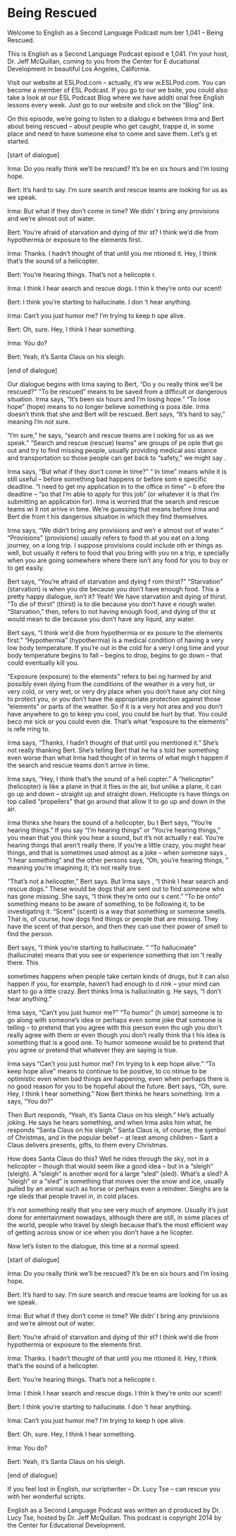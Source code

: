 # Being Rescued

Welcome to English as a Second Language Podcast num ber 1,041 – Being Rescued.

This is English as a Second Language Podcast episod e 1,041. I’m your host, Dr. Jeff McQuillan, coming to you from the Center for E ducational Development in beautiful Los Angeles, California.

Visit our website at ESLPod.com – actually, it’s ww w.ESLPod.com. You can become a member of ESL Podcast. If you go to our we bsite, you could also take a look at our ESL Podcast Blog where we have additi onal free English lessons every week. Just go to our website and click on the  “Blog” link.

On this episode, we’re going to listen to a dialogu e between Irma and Bert about being rescued – about people who get caught, trappe d, in some place and need to have someone else to come and save them. Let’s g et started.

[start of dialogue]

Irma: Do you really think we’ll be rescued? It’s be en six hours and I’m losing hope.

Bert: It’s hard to say. I’m sure search and rescue teams are looking for us as we speak.

Irma: But what if they don’t come in time? We didn’ t bring any provisions and we’re almost out of water.

Bert: You’re afraid of starvation and dying of thir st? I think we’d die from hypothermia or exposure to the elements first.

Irma: Thanks. I hadn’t thought of that until you me ntioned it. Hey, I think that’s the sound of a helicopter.

Bert: You’re hearing things. That’s not a helicopte r.

Irma: I think I hear search and rescue dogs. I thin k they’re onto our scent!

Bert: I think you’re starting to hallucinate. I don ’t hear anything.

Irma: Can’t you just humor me? I’m trying to keep h ope alive.

 Bert: Oh, sure. Hey, I think I hear something.

Irma: You do?

Bert: Yeah, it’s Santa Claus on his sleigh.

[end of dialogue]

Our dialogue begins with Irma saying to Bert, “Do y ou really think we’ll be rescued?” “To be rescued” means to be saved from a difficult or dangerous situation. Irma says, “It’s been six hours and I’m losing hope.” “To lose hope” (hope) means to no longer believe something is poss ible. Irma doesn’t think that she and Bert will be rescued. Bert says, “It’s hard  to say,” meaning I’m not sure.

“I’m sure,” he says, “search and rescue teams are l ooking for us as we speak.” “Search and rescue (rescue) teams” are groups of pe ople that go out and try to find missing people, usually providing medical assi stance and transportation so those people can get back to “safety,” we might say .

Irma says, “But what if they don’t come in time?” “ In time” means while it is still useful – before something bad happens or before som e specific deadline. “I need to get my application in to the office in time” – b efore the deadline – “so that I’m able to apply for this job” (or whatever it is that  I’m submitting an application for). Irma is worried that the search and rescue teams wi ll not arrive in time. We’re guessing that means before Irma and Bert die from t his dangerous situation in which they find themselves.

Irma says, “We didn’t bring any provisions and we’r e almost out of water.” “Provisions” (provisions) usually refers to food th at you eat on a long journey, on a long trip. I suppose provisions could include oth er things as well, but usually it refers to food that you bring with you on a trip, e specially when you are going somewhere where there isn’t any food for you to buy  or to get easily.

Bert says, “You’re afraid of starvation and dying f rom thirst?” “Starvation” (starvation) is when you die because you don’t have  enough food. This a pretty happy dialogue, isn’t it? Yeah! We have starvation and dying of thirst. “To die of thirst” (thirst) is to die because you don’t have e nough water. “Starvation,” then, refers to not having enough food, and dying of thir st would mean to die because you don’t have any liquid, any water.

Bert says, “I think we’d die from hypothermia or ex posure to the elements first.” “Hypothermia” (hypothermia) is a medical condition of having a very low body temperature. If you’re out in the cold for a very l ong time and your body temperature begins to fall – begins to drop, begins  to go down – that could eventually kill you.

“Exposure (exposure) to the elements” refers to bei ng harmed by and possibly even dying from the conditions of the weather in a very hot, or very cold, or very wet, or very dry place when you don’t have any clot hing to protect you, or you don’t have the appropriate protection against those  “elements” or parts of the weather. So if it is a very hot area and you don’t have anywhere to go to keep you cool, you could be hurt by that. You could beco me sick or you could even die. That’s what “exposure to the elements” is refe rring to.

Irma says, “Thanks, I hadn’t thought of that until you mentioned it.” She’s not really thanking Bert. She’s telling Bert that he ha s told her something even worse than what Irma had thought of in terms of what migh t happen if the search and rescue teams don’t arrive in time.

Irma says, “Hey, I think that’s the sound of a heli copter.” A “helicopter” (helicopter) is like a plane in that it flies in the air, but unlike a plane, it can go up and down – straight up and straight down. Helicopte rs have things on top called “propellers” that go around that allow it to go up and down in the air.

Irma thinks she hears the sound of a helicopter, bu t Bert says, “You’re hearing things.” If you say “I’m hearing things” or “You’re  hearing things,” you mean that you think you hear a sound, but it’s not actually r eal. You’re hearing things that aren’t really there. If you’re a little crazy, you might hear things, and that is sometimes used almost as a joke – when someone says , “I hear something” and the other persons says, “Oh, you’re hearing things, ” meaning you’re imagining it; it’s not really true.

“That’s not a helicopter,” Bert says. But Irma says , “I think I hear search and rescue dogs.” These would be dogs that are sent out  to find someone who has gone missing. She says, “I think they’re onto our s cent.” “To be onto” something means to be aware of something, to be following it,  to be investigating it. “Scent” (scent) is a way that something or someone smells. That is, of course, how dogs find things or people that are missing. They have the scent of that person, and then they can use their power of smell to find the person.

Bert says, “I think you’re starting to hallucinate. ” “To hallucinate” (hallucinate) means that you see or experience something that isn ’t really there. This

sometimes happens when people take certain kinds of  drugs, but it can also happen if you, for example, haven’t had enough to d rink – your mind can start to go a little crazy. Bert thinks Irma is hallucinatin g. He says, “I don’t hear anything.”

Irma says, “Can’t you just humor me?” “To humor” (h umor) someone is to go along with someone’s idea or perhaps even some joke  that someone is telling – to pretend that you agree with this person even tho ugh you don’t really agree with them or even though you don’t really think tha t his idea is something that is a good one. To humor someone would be to pretend that  you agree or pretend that whatever they are saying is true.

Irma says “Can’t you just humor me? I’m trying to k eep hope alive.” “To keep hope alive” means to continue to be positive, to co ntinue to be optimistic even when bad things are happening, even when perhaps there is no good reason for you to be hopeful about the future. Bert says, “Oh,  sure. Hey, I think I hear something.” Now Bert thinks he hears something. Irm a says, “You do?”

Then Burt responds, “Yeah, it’s Santa Claus on his sleigh.” He’s actually joking. He says he hears something, and when Irma asks him what, he responds “Santa Claus on his sleigh.” Santa Claus is, of course, the symbol of Christmas, and in the popular belief – at least among children – Sant a Claus delivers presents, gifts, to them every Christmas.

How does Santa Claus do this? Well he rides through  the sky, not in a helicopter – though that would seem like a good idea – but in a “sleigh” (sleigh). A “sleigh” is another word for a large “sled” (sled). What’s a  sled? A “sleigh” or a “sled” is something that moves over the snow and ice, usually  pulled by an animal such as horse or perhaps even a reindeer. Sleighs are la rge sleds that people travel in, in cold places.

It’s not something really that you see very much of  anymore. Usually it’s just done for entertainment nowadays, although there are  still, in some places of the world, people who travel by sleigh because that’s the most efficient way of getting across snow or ice when you don’t have a he licopter.

Now let’s listen to the dialogue, this time at a normal speed.

[start of dialogue]

Irma: Do you really think we’ll be rescued? It’s be en six hours and I’m losing hope.

Bert: It’s hard to say. I’m sure search and rescue teams are looking for us as we speak.

Irma: But what if they don’t come in time? We didn’ t bring any provisions and we’re almost out of water.

Bert: You’re afraid of starvation and dying of thir st? I think we’d die from hypothermia or exposure to the elements first.

Irma: Thanks. I hadn’t thought of that until you me ntioned it. Hey, I think that’s the sound of a helicopter.

Bert: You’re hearing things. That’s not a helicopte r.

Irma: I think I hear search and rescue dogs. I thin k they’re onto our scent!

Bert: I think you’re starting to hallucinate. I don ’t hear anything.

Irma: Can’t you just humor me? I’m trying to keep h ope alive.

Bert: Oh, sure. Hey, I think I hear something.

Irma: You do?

Bert: Yeah, it’s Santa Claus on his sleigh.

[end of dialogue]

If you feel lost in English, our scriptwriter – Dr.  Lucy Tse – can rescue you with her wonderful scripts.



English as a Second Language Podcast was written an d produced by Dr. Lucy Tse, hosted by Dr. Jeff McQuillan. This podcast is copyright 2014 by the Center for Educational Development.

